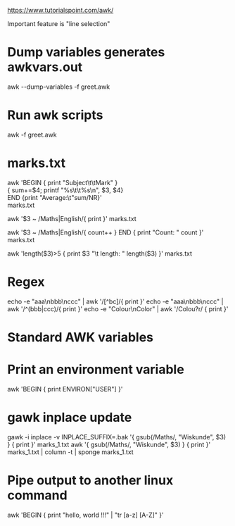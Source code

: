 https://www.tutorialspoint.com/awk/

Important feature is "line selection"





# Dump variables generates awkvars.out
awk --dump-variables -f greet.awk


# Run awk scripts
awk -f greet.awk

# marks.txt
awk 'BEGIN { print "Subject\t\tMark" } \
     { sum+=$4; printf "%s\t\t%s\n", $3, $4} \
     END {print "Average:\t"sum/NR}' \
marks.txt

awk '$3 ~ /Maths|English/{ print }' marks.txt

awk '$3 ~ /Maths|English/{ count++ } END { print "Count: " count }' marks.txt

awk 'length($3)>5 { print $3 "\t length: " length($3) }' marks.txt

# Regex
echo -e "aaa\nbbb\nccc" | awk '/[^bc]/{ print }'
echo -e "aaa\nbbb\nccc" | awk '/^(bbb|ccc)/{ print }'
echo -e "Colour\nColor" | awk '/Colou?r/ { print }'

# Standard AWK variables

# Print an environment variable
awk 'BEGIN { print ENVIRON["USER"] }'



# gawk inplace update
gawk -i inplace -v INPLACE_SUFFIX=.bak '{ gsub(/Maths/, "Wiskunde", $3) } { print }' marks_1.txt
awk '{ gsub(/Maths/, "Wiskunde", $3) } { print }' marks_1.txt | column -t | sponge marks_1.txt


# Pipe output to another linux command
awk 'BEGIN { print "hello, world !!!" | "tr [a-z] [A-Z]" }'